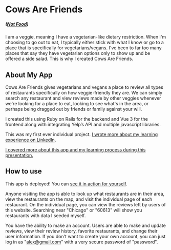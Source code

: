 # Cows Are Friends

##### ([Not Food](https://c.tenor.com/eTVPYFuW-TcAAAAC/fishy-fish-are-friends.gif))

I am a veggie, meaning I have a vegetarian-like dietary restriction. When I'm choosing to go out to eat, I typically either stick with what I know or go to a place that is specifically for vegetarians/vegans. I've been to far too many places that say they have vegetarian options only to show up and be offered a side salad. This is why I created Cows Are Friends.

## About My App

Cows Are Friends gives vegetarians and vegans a place to review all types of restaurants specifically on how veggie-friendly they are. We can simply search any restaurant and view reviews made by other veggies whenever we're looking for a place to eat, looking to see what's in the area, or perhaps being dragged out by friends or family against your will.

I created this using Ruby on Rails for the backend and Vue 3 for the frontend along with integrating Yelp’s API and multiple javascript libraries.

This was my first ever individual project. [I wrote more about my learning experience on LinkedIn](https://www.linkedin.com/posts/alexckrueger_cows-are-friends-activity-6912532587500470272-gmGU/?utm_source=linkedin_share&utm_medium=member_desktop_web).

[I covered more about this app and my learning process during this presentation.](https://www.youtube.com/watch?v=HD-RkQoxhfs)

## How to use

This app is deployed! You can [see it in action for yourself](https://cows-are-friends.netlify.app/).

Anyone visiting the app is able to look up what restaurants are in their area, view the restaurants on the map, and visit the individual page of each restaurant. On the individual page, you can view the reviews left by users of this website. Searching near "Chicago" or "60613" will show you restaurants with data I seeded myself.

You have the ability to make an account. Users are able to make and update reviews, view their review history, favorite restaurants, and change their user information. If you don't want to create your own account, you can just log in as "alex@gmail.com" with a very secure password of "password".
